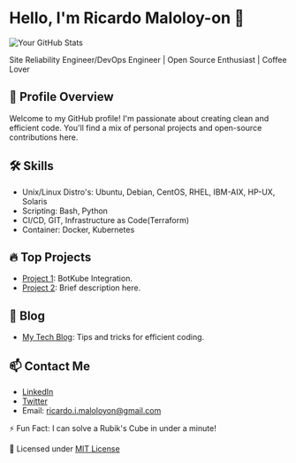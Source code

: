 # Hello, I'm Ricardo Maloloy-on 👋
![Your GitHub Stats](https://github-readme-stats.vercel.app/api?username=ricardomaloloyon&show_icons=true&theme=dark&count_private=true)

Site Reliability Engineer/DevOps Engineer | Open Source Enthusiast | Coffee Lover

## 🌱 Profile Overview
Welcome to my GitHub profile! I'm passionate about creating clean and efficient code. You'll find a mix of personal projects and open-source contributions here.

## 🛠️ Skills
- Unix/Linux Distro's: Ubuntu, Debian, CentOS, RHEL, IBM-AIX, HP-UX, Solaris
- Scripting: Bash, Python
- CI/CD, GIT, Infrastructure as Code(Terraform)
- Container: Docker, Kubernetes

## 🔥 Top Projects
- [Project 1](link): BotKube Integration.
- [Project 2](link): Brief description here.

## 📝 Blog
- [My Tech Blog](link): Tips and tricks for efficient coding.

## 📫 Contact Me
- [LinkedIn](https://www.linkedin.com/in/rmaloloyon)
- [Twitter](https://twitter.com/rickymaloy)
- Email: ricardo.i.maloloyon@gmail.com

⚡ Fun Fact: I can solve a Rubik's Cube in under a minute!


📝 Licensed under [MIT License](license-link)
